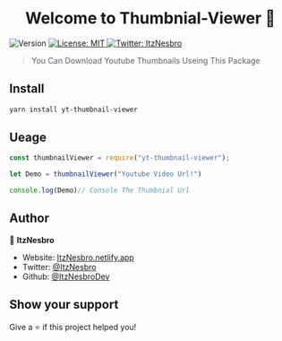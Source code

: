 <h1 align="center">Welcome to Thumbnial-Viewer 👋</h1>
<p>
  <img alt="Version" src="https://img.shields.io/badge/version-0.0.1-blue.svg?cacheSeconds=2592000" />
  <a href="#" target="_blank">
    <img alt="License: MIT" src="https://img.shields.io/badge/License-MIT-yellow.svg" />
  </a>
  <a href="https://twitter.com/ItzNesbro" target="_blank">
    <img alt="Twitter: ItzNesbro" src="https://img.shields.io/twitter/follow/ItzNesbro.svg?style=social" />
  </a>
</p>

> You Can Download Youtube Thumbnails Useing This Package

## Install

```sh
yarn install yt-thumbnail-viewer
```

## Ueage
```js
const thumbnailViewer = require("yt-thumbnail-viewer");

let Demo = thumbnailViewer("Youtube Video Url!")

console.log(Demo)// Console The Thumbnial Url
```

## Author

👤 **ItzNesbro**

* Website: [ItzNesbro.netlify.app](https://itznesbro.netlify.app)
* Twitter: [@ItzNesbro](https://twitter.com/ItzNesbro)
* Github: [@ItzNesbroDev](https://github.com/ItzNesbroDev)

## Show your support

Give a ⭐️ if this project helped you!
